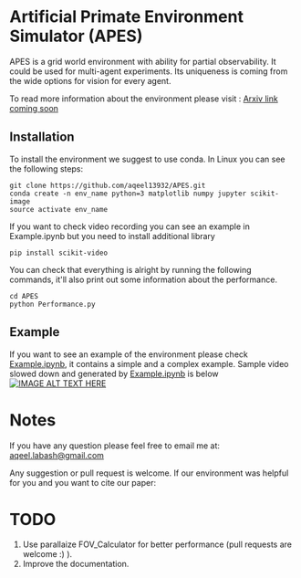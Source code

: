 # Artificial Primate Environment Simulator (APES)
APES is a grid world environment with ability for partial observability. It could be used for multi-agent experiments. Its uniqueness is coming from the wide options for vision for every agent.

To read more information about the environment please visit : [Arxiv link coming soon](https://www.arxiv.org "Arxiv")
## Installation
To install the environment we suggest to use conda. In Linux you can see the following steps:
```
git clone https://github.com/aqeel13932/APES.git
conda create -n env_name python=3 matplotlib numpy jupyter scikit-image
source activate env_name
```
If you want to check video recording you can see an example in Example.ipynb but you need to install additional library
```
pip install scikit-video
```
You can check that everything is alright by running the following commands, it'll also print out some information about the performance.
```
cd APES
python Performance.py
```
## Example
If you want to see an example of the environment please check [Example.ipynb](https://github.com/aqeel13932/APES/blob/master/Example.ipynb), it contains a simple and a complex example.
Sample video slowed down and generated by [Example.ipynb](https://github.com/aqeel13932/APES/blob/master/Example.ipynb) is below
[![IMAGE ALT TEXT HERE](https://img.youtube.com/vi/RmvT_JBuuIQ/0.jpg)](https://youtu.be/RmvT_JBuuIQ)

Notes
=====
If you have any question please feel free to email me at: aqeel.labash@gmail.com

Any suggestion or pull request is welcome.
If our environment was helpful for you and you want to cite our paper:

TODO
====
1. Use parallaize FOV_Calculator for better performance (pull requests are welcome :) ).
2. Improve the documentation.
